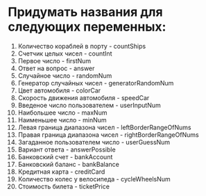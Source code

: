 Придумать названия для следующих переменных:
===========

1. Количество кораблей в порту - countShips
2. Счетчик целых чисел - countInt
3. Первое число - firstNum
4. Ответ на вопрос - answer
5. Случайное число - randomNum
6. Генератор случайных чисел - generatorRandomNum
7. Цвет автомобиля - colorCar
8. Скорость движения автомобиля - speedCar
9. Введеное число пользователем - userInputNum
10. Наибольшее число - maxNum
11. Наименьшее число - minNum
12. Левая граница диапазона чисел - leftBorderRangeOfNums
13. Правая граница диапазона чисел - rightBorderRangeOfNums
14. Загаданное пользователем число - userGuessNum
15. Вариант ответа - answerPossible
16. Банковский счет - bankAccount
17. Банковский баланс - bankBalance
18. Кредитная карта - creditCard
19. Количество колес у велосипеда - cycleWheelsNum
20. Стоимость билета - ticketPrice
